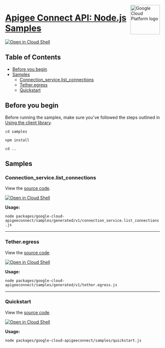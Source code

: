 [//]: # "This README.md file is auto-generated, all changes to this file will be lost."
[//]: # "To regenerate it, use `python -m synthtool`."
<img src="https://avatars2.githubusercontent.com/u/2810941?v=3&s=96" alt="Google Cloud Platform logo" title="Google Cloud Platform" align="right" height="96" width="96"/>

# [Apigee Connect API: Node.js Samples](https://github.com/googleapis/google-cloud-node)

[![Open in Cloud Shell][shell_img]][shell_link]



## Table of Contents

* [Before you begin](#before-you-begin)
* [Samples](#samples)
  * [Connection_service.list_connections](#connection_service.list_connections)
  * [Tether.egress](#tether.egress)
  * [Quickstart](#quickstart)

## Before you begin

Before running the samples, make sure you've followed the steps outlined in
[Using the client library](https://github.com/googleapis/google-cloud-node#using-the-client-library).

`cd samples`

`npm install`

`cd ..`

## Samples



### Connection_service.list_connections

View the [source code](https://github.com/googleapis/google-cloud-node/blob/master/packages/google-cloud-apigeeconnect/samples/generated/v1/connection_service.list_connections.js).

[![Open in Cloud Shell][shell_img]](https://console.cloud.google.com/cloudshell/open?git_repo=https://github.com/googleapis/google-cloud-node&page=editor&open_in_editor=packages/google-cloud-apigeeconnect/samples/generated/v1/connection_service.list_connections.js,samples/README.md)

__Usage:__


`node packages/google-cloud-apigeeconnect/samples/generated/v1/connection_service.list_connections.js`


-----




### Tether.egress

View the [source code](https://github.com/googleapis/google-cloud-node/blob/master/packages/google-cloud-apigeeconnect/samples/generated/v1/tether.egress.js).

[![Open in Cloud Shell][shell_img]](https://console.cloud.google.com/cloudshell/open?git_repo=https://github.com/googleapis/google-cloud-node&page=editor&open_in_editor=packages/google-cloud-apigeeconnect/samples/generated/v1/tether.egress.js,samples/README.md)

__Usage:__


`node packages/google-cloud-apigeeconnect/samples/generated/v1/tether.egress.js`


-----




### Quickstart

View the [source code](https://github.com/googleapis/google-cloud-node/blob/master/packages/google-cloud-apigeeconnect/samples/quickstart.js).

[![Open in Cloud Shell][shell_img]](https://console.cloud.google.com/cloudshell/open?git_repo=https://github.com/googleapis/google-cloud-node&page=editor&open_in_editor=packages/google-cloud-apigeeconnect/samples/quickstart.js,samples/README.md)

__Usage:__


`node packages/google-cloud-apigeeconnect/samples/quickstart.js`






[shell_img]: https://gstatic.com/cloudssh/images/open-btn.png
[shell_link]: https://console.cloud.google.com/cloudshell/open?git_repo=https://github.com/googleapis/google-cloud-node&page=editor&open_in_editor=samples/README.md
[product-docs]: https://cloud.google.com/apigee/docs/hybrid/v1.3/apigee-connect/
